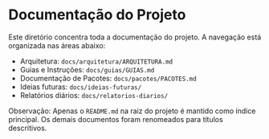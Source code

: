 # Documentação do Projeto

Este diretório concentra toda a documentação do projeto. A navegação está organizada nas áreas abaixo:

- Arquitetura: `docs/arquitetura/ARQUITETURA.md`
- Guias e Instruções: `docs/guias/GUIAS.md`
- Documentação de Pacotes: `docs/pacotes/PACOTES.md`
- Ideias futuras: `docs/ideias-futuras/`
- Relatórios diários: `docs/relatorios-diarios/`

Observação: Apenas o `README.md` na raiz do projeto é mantido como índice principal. Os demais documentos foram renomeados para títulos descritivos.